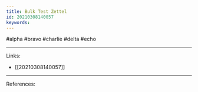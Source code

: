 ```yaml
---
title: Bulk Test Zettel
id: 20210308140057
keywords:
---
```

#alpha #bravo #charlie #delta #echo

---
Links:

- [[20210308140057]]

---
References:
